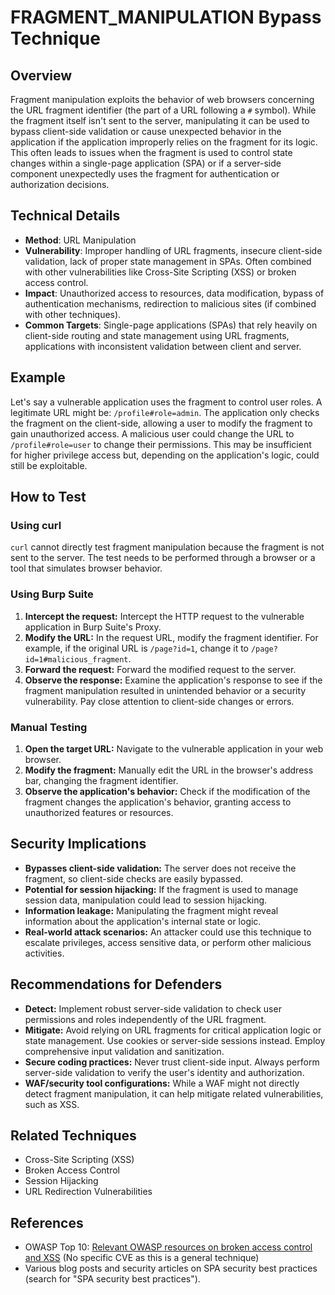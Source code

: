 # FRAGMENT_MANIPULATION Bypass Technique

## Overview

Fragment manipulation exploits the behavior of web browsers concerning the URL fragment identifier (the part of a URL following a `#` symbol).  While the fragment itself isn't sent to the server, manipulating it can be used to bypass client-side validation or cause unexpected behavior in the application if the application improperly relies on the fragment for its logic. This often leads to issues when the fragment is used to control state changes within a single-page application (SPA) or if a server-side component unexpectedly uses the fragment for authentication or authorization decisions.

## Technical Details

- **Method**: URL Manipulation
- **Vulnerability**: Improper handling of URL fragments, insecure client-side validation, lack of proper state management in SPAs.  Often combined with other vulnerabilities like Cross-Site Scripting (XSS) or broken access control.
- **Impact**:  Unauthorized access to resources, data modification, bypass of authentication mechanisms, redirection to malicious sites (if combined with other techniques).
- **Common Targets**: Single-page applications (SPAs) that rely heavily on client-side routing and state management using URL fragments, applications with inconsistent validation between client and server.

## Example

Let's say a vulnerable application uses the fragment to control user roles.  A legitimate URL might be: `/profile#role=admin`.  The application only checks the fragment on the client-side, allowing a user to modify the fragment to gain unauthorized access.  A malicious user could change the URL to `/profile#role=user` to change their permissions.  This may be insufficient for higher privilege access but, depending on the application's logic, could still be exploitable.

## How to Test

### Using curl

`curl` cannot directly test fragment manipulation because the fragment is not sent to the server.  The test needs to be performed through a browser or a tool that simulates browser behavior.

### Using Burp Suite

1. **Intercept the request:** Intercept the HTTP request to the vulnerable application in Burp Suite's Proxy.
2. **Modify the URL:**  In the request URL, modify the fragment identifier. For example, if the original URL is `/page?id=1`, change it to `/page?id=1#malicious_fragment`.
3. **Forward the request:** Forward the modified request to the server.
4. **Observe the response:** Examine the application's response to see if the fragment manipulation resulted in unintended behavior or a security vulnerability.  Pay close attention to client-side changes or errors.

### Manual Testing

1. **Open the target URL:** Navigate to the vulnerable application in your web browser.
2. **Modify the fragment:** Manually edit the URL in the browser's address bar, changing the fragment identifier.
3. **Observe the application's behavior:** Check if the modification of the fragment changes the application's behavior, granting access to unauthorized features or resources.


## Security Implications

- **Bypasses client-side validation:**  The server does not receive the fragment, so client-side checks are easily bypassed.
- **Potential for session hijacking:** If the fragment is used to manage session data, manipulation could lead to session hijacking.
- **Information leakage:** Manipulating the fragment might reveal information about the application's internal state or logic.
- **Real-world attack scenarios:** An attacker could use this technique to escalate privileges, access sensitive data, or perform other malicious activities.


## Recommendations for Defenders

- **Detect:**  Implement robust server-side validation to check user permissions and roles independently of the URL fragment.
- **Mitigate:**  Avoid relying on URL fragments for critical application logic or state management. Use cookies or server-side sessions instead. Employ comprehensive input validation and sanitization.
- **Secure coding practices:** Never trust client-side input. Always perform server-side validation to verify the user's identity and authorization.
- **WAF/security tool configurations:** While a WAF might not directly detect fragment manipulation, it can help mitigate related vulnerabilities, such as XSS.


## Related Techniques

- Cross-Site Scripting (XSS)
- Broken Access Control
- Session Hijacking
- URL Redirection Vulnerabilities

## References

- OWASP Top 10: [Relevant OWASP resources on broken access control and XSS](https://owasp.org/www-project-top-ten/)  (No specific CVE as this is a general technique)
- Various blog posts and security articles on SPA security best practices (search for "SPA security best practices").
